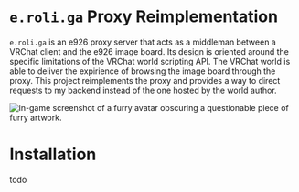 # `e.roli.ga` Proxy Reimplementation

`e.roli.ga` is an e926 proxy server that acts as a middleman between a 
VRChat client and the e926 image board. Its design is oriented around the
specific limitations of the VRChat world scripting API. The VRChat world
is able to deliver the expirience of browsing the image board through the 
proxy. This project reimplements the proxy and provides a way to direct
requests to my backend instead of the one hosted by the world author.

![In-game screenshot of a furry avatar obscuring a questionable piece of furry 
artwork.](https://raw.githubusercontent.com/fluffiac/roli_proxy/master/assets/hugging.png)

# Installation
todo
